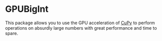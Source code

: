 # GPUBigInt 
This package allows you to use the GPU acceleration of
[CuPy](https://cupy.chainer.org/) to perform operations
on absurdly large numbers with great performance and time to spare.